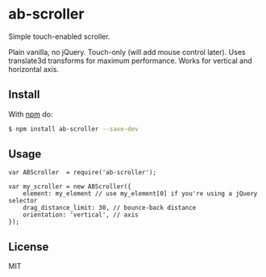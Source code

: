 # ab-scroller

Simple touch-enabled scroller.

Plain vanilla, no jQuery.
Touch-only (will add mouse control later).
Uses translate3d transforms for maximum performance.
Works for vertical and horizontal axis.

## Install

With [npm](http://npmjs.org) do:

```bash
$ npm install ab-scroller --save-dev
```

## Usage
	
	var ABScroller  = require('ab-scroller');

	var my_scroller = new ABScroller({
		element: my_element // use my_element[0] if you're using a jQuery selector
        drag_distance_limit: 30, // bounce-back distance
        orientation: 'vertical', // axis
	});

## License

MIT
